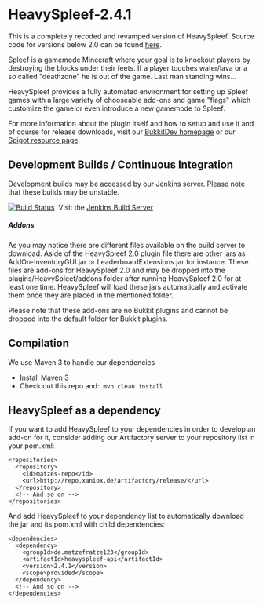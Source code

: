 # HeavySpleef-2.4.1

This is a completely recoded and revamped version of HeavySpleef. Source code for versions below 2.0 can be found [here](https://github.com/matzefratze123/HeavySpleef-Legacy).

Spleef is a gamemode Minecraft where your goal is to knockout players by destroying the blocks under their feets. If a player touches water/lava or a so called "deathzone" he is out of the game. Last man standing wins...

HeavySpleef provides a fully automated environment for setting up Spleef games with a large variety of chooseable add-ons and game "flags" which customize the game or even introduce a new gamemode to Spleef.

For more information about the plugin itself and how to setup and use it and of course for release downloads, visit our [BukkitDev homepage](http://dev.bukkit.org/bukkit-plugins/heavyspleef/) or our [Spigot resource page](https://www.spigotmc.org/resources/heavyspleef.9836/)

## Development Builds / Continuous Integration

Development builds may be accessed by our Jenkins server. Please note that these builds may be unstable.

[![Build Status](https://ci.xaniox.de/job/HeavySpleef/badge/icon)](https://ci.xaniox.de/job/HeavySpleef/)&nbsp;&nbsp;Visit the <a href="https://ci.xaniox.de/job/HeavySpleef/" target="_blank">Jenkins Build Server</a>

##### Addons

As you may notice there are different files available on the build server to download. Aside of the HeavySpleef 2.0 plugin file there are other jars as AddOn-InventoryGUI.jar or LeaderboardExtensions.jar for instance. These files are add-ons for HeavySpleef 2.0 and may be dropped into the plugins/HeavySpleef/addons folder after running HeavySpleef 2.0 for at least one time. HeavySpleef will load these jars automatically and activate them once they are placed in the mentioned folder.

Please note that these add-ons are no Bukkit plugins and cannot be dropped into the default folder for Bukkit plugins.

## Compilation

We use Maven 3 to handle our dependencies

* Install [Maven 3](http://maven.apache.org/download.html)
* Check out this repo and:&nbsp;&nbsp;```mvn clean install```

## HeavySpleef as a dependency

If you want to add HeavySpleef to your dependencies in order to develop an add-on for it, consider adding our Artifactory server to your repository list in your pom.xml:

```
<repositories>
  <repository>
    <id>matzes-repo</id>
    <url>http://repo.xaniox.de/artifactory/release/</url>
  </repository>
  <!-- And so on -->
</repositories>
```

And add HeavySpleef to your dependency list to automatically download the jar and its pom.xml with child dependencies:

```
<dependencies>
  <dependency>
    <groupId>de.matzefratze123</groupId>
    <artifactId>heavyspleef-api</artifactId>
    <version>2.4.1</version>
    <scope>provided</scope>
  </dependency>
  <!-- And so on -->
</dependencies>
```
